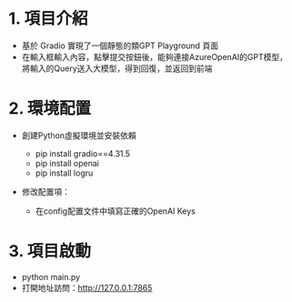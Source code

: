# 1. 項目介紹

- 基於 Gradio 實現了一個靜態的類GPT Playground 頁面
- 在輸入框輸入內容，點擊提交按鈕後，能夠連接AzureOpenAI的GPT模型，將輸入的Query送入大模型，得到回復，並返回到前端

# 2. 環境配置

- 創建Python虛擬環境並安裝依賴

   - pip install gradio==4.31.5
   - pip install openai
   - pip install logru

- 修改配置項：
  - 在config配置文件中填寫正確的OpenAI Keys
    
# 3. 項目啟動

- python main.py
- 打開地址訪問：http://127.0.0.1:7865
